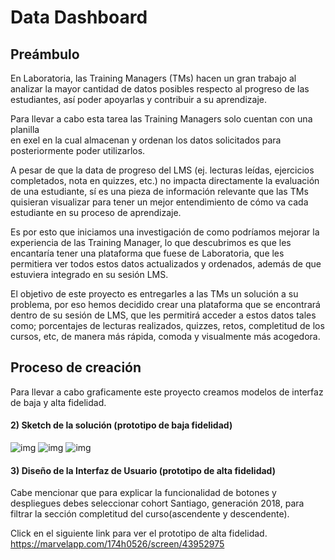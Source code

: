 # Data Dashboard

## Preámbulo

  En Laboratoria, las Training Managers (TMs) hacen un gran trabajo al analizar la
mayor cantidad de datos posibles respecto al progreso de las estudiantes, así poder
apoyarlas y contribuir a su aprendizaje.

  Para llevar a cabo esta tarea las Training Managers solo cuentan con una planilla  
en exel en la cual almacenan y ordenan los datos solicitados para posteriormente poder 
utilizarlos.

  A pesar de que la data de progreso del LMS (ej. lecturas leídas, ejercicios
completados, nota en quizzes, etc.) no impacta directamente la evaluación de
una estudiante, sí es una pieza de información relevante que las TMs
quisieran visualizar para tener un mejor entendimiento de cómo va cada
estudiante en su proceso de aprendizaje.

  Es por esto que iniciamos una investigación de como podríamos mejorar la experiencia de las
Training Manager, lo que descubrimos es que les encantaría tener una plataforma que fuese
de Laboratoria, que les permitiera ver todos estos datos actualizados y ordenados, además de que 
estuviera integrado en su sesión LMS.

  El objetivo de este proyecto es entregarles a las TMs un solución a su problema, por eso
hemos decidido crear una plataforma que se encontrará dentro de su sesión de LMS, que les permitirá 
acceder a estos datos tales como; porcentajes de lecturas realizados, quizzes, retos, completitud de
los cursos, etc, de manera más rápida, comoda y visualmente más acogedora.

## Proceso de creación

  Para llevar a cabo graficamente este proyecto creamos modelos de interfaz de baja y alta
  fidelidad.

#### 2) Sketch de la solución (prototipo de baja fidelidad)

![img](https://i.imgur.com/9CfLX8a.jpg)
![img](https://i.imgur.com/lHXdTdP.jpg)
![img](https://i.imgur.com/r4UsfEc.jpg)

#### 3) Diseño de la Interfaz de Usuario (prototipo de alta fidelidad)
 
Cabe mencionar que para explicar la funcionalidad de botones y despliegues debes seleccionar cohort Santiago, generación 2018, para filtrar la sección completitud del curso(ascendente y descendente).

Click en el siguiente link para ver el prototipo de alta fidelidad.
https://marvelapp.com/174h0526/screen/43952975